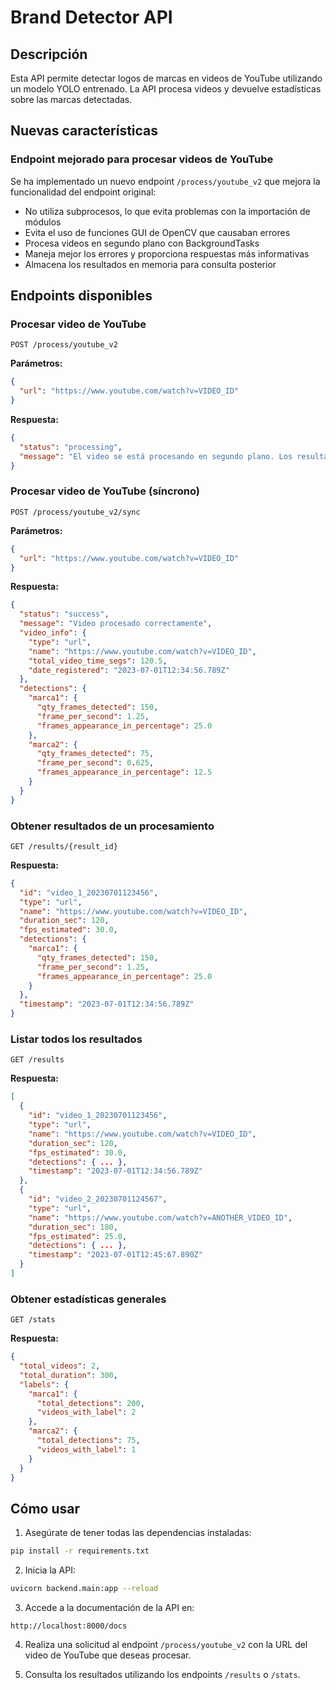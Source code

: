 # Brand Detector API

## Descripción

Esta API permite detectar logos de marcas en videos de YouTube utilizando un modelo YOLO entrenado. La API procesa videos y devuelve estadísticas sobre las marcas detectadas.

## Nuevas características

### Endpoint mejorado para procesar videos de YouTube

Se ha implementado un nuevo endpoint `/process/youtube_v2` que mejora la funcionalidad del endpoint original:

- No utiliza subprocesos, lo que evita problemas con la importación de módulos
- Evita el uso de funciones GUI de OpenCV que causaban errores
- Procesa videos en segundo plano con BackgroundTasks
- Maneja mejor los errores y proporciona respuestas más informativas
- Almacena los resultados en memoria para consulta posterior

## Endpoints disponibles

### Procesar video de YouTube

```
POST /process/youtube_v2
```

**Parámetros:**

```json
{
  "url": "https://www.youtube.com/watch?v=VIDEO_ID"
}
```

**Respuesta:**

```json
{
  "status": "processing",
  "message": "El video se está procesando en segundo plano. Los resultados se guardarán automáticamente."
}
```

### Procesar video de YouTube (síncrono)

```
POST /process/youtube_v2/sync
```

**Parámetros:**

```json
{
  "url": "https://www.youtube.com/watch?v=VIDEO_ID"
}
```

**Respuesta:**

```json
{
  "status": "success",
  "message": "Video procesado correctamente",
  "video_info": {
    "type": "url",
    "name": "https://www.youtube.com/watch?v=VIDEO_ID",
    "total_video_time_segs": 120.5,
    "date_registered": "2023-07-01T12:34:56.789Z"
  },
  "detections": {
    "marca1": {
      "qty_frames_detected": 150,
      "frame_per_second": 1.25,
      "frames_appearance_in_percentage": 25.0
    },
    "marca2": {
      "qty_frames_detected": 75,
      "frame_per_second": 0.625,
      "frames_appearance_in_percentage": 12.5
    }
  }
}
```

### Obtener resultados de un procesamiento

```
GET /results/{result_id}
```

**Respuesta:**

```json
{
  "id": "video_1_20230701123456",
  "type": "url",
  "name": "https://www.youtube.com/watch?v=VIDEO_ID",
  "duration_sec": 120,
  "fps_estimated": 30.0,
  "detections": {
    "marca1": {
      "qty_frames_detected": 150,
      "frame_per_second": 1.25,
      "frames_appearance_in_percentage": 25.0
    }
  },
  "timestamp": "2023-07-01T12:34:56.789Z"
}
```

### Listar todos los resultados

```
GET /results
```

**Respuesta:**

```json
[
  {
    "id": "video_1_20230701123456",
    "type": "url",
    "name": "https://www.youtube.com/watch?v=VIDEO_ID",
    "duration_sec": 120,
    "fps_estimated": 30.0,
    "detections": { ... },
    "timestamp": "2023-07-01T12:34:56.789Z"
  },
  {
    "id": "video_2_20230701124567",
    "type": "url",
    "name": "https://www.youtube.com/watch?v=ANOTHER_VIDEO_ID",
    "duration_sec": 180,
    "fps_estimated": 25.0,
    "detections": { ... },
    "timestamp": "2023-07-01T12:45:67.890Z"
  }
]
```

### Obtener estadísticas generales

```
GET /stats
```

**Respuesta:**

```json
{
  "total_videos": 2,
  "total_duration": 300,
  "labels": {
    "marca1": {
      "total_detections": 200,
      "videos_with_label": 2
    },
    "marca2": {
      "total_detections": 75,
      "videos_with_label": 1
    }
  }
}
```

## Cómo usar

1. Asegúrate de tener todas las dependencias instaladas:

```bash
pip install -r requirements.txt
```

2. Inicia la API:

```bash
uvicorn backend.main:app --reload
```

3. Accede a la documentación de la API en:

```
http://localhost:8000/docs
```

4. Realiza una solicitud al endpoint `/process/youtube_v2` con la URL del video de YouTube que deseas procesar.

5. Consulta los resultados utilizando los endpoints `/results` o `/stats`.